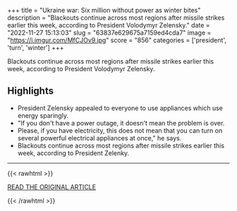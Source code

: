 +++
title = "Ukraine war: Six million without power as winter bites"
description = "Blackouts continue across most regions after missile strikes earlier this week, according to President Volodymyr Zelensky."
date = "2022-11-27 15:13:03"
slug = "63837e629675a7159ed4cda7"
image = "https://i.imgur.com/MfCJOv9.jpg"
score = "856"
categories = ['president', 'turn', 'winter']
+++

Blackouts continue across most regions after missile strikes earlier this week, according to President Volodymyr Zelensky.

## Highlights

- President Zelensky appealed to everyone to use appliances which use energy sparingly.
- "If you don't have a power outage, it doesn't mean the problem is over.
- Please, if you have electricity, this does not mean that you can turn on several powerful electrical appliances at once," he says.
- Blackouts continue across most regions after missile strikes earlier this week, according to President Zelenky.

---

{{< rawhtml >}}
  <p class="article-category">
    <a target="_blank" href="https://www.bbc.com/news/world-europe-63764445">READ THE ORIGINAL ARTICLE</a>
  </p>
{{< /rawhtml >}}
